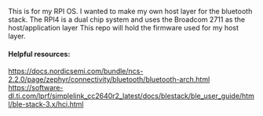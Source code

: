 This is for my RPI OS. I wanted to make my own host layer for the bluetooth stack.
The RPI4 is a dual chip system and uses the Broadcom 2711 as the host/application layer
This repo will hold the firmware used for my host layer.

#### Helpful resources:
https://docs.nordicsemi.com/bundle/ncs-2.2.0/page/zephyr/connectivity/bluetooth/bluetooth-arch.html
https://software-dl.ti.com/lprf/simplelink_cc2640r2_latest/docs/blestack/ble_user_guide/html/ble-stack-3.x/hci.html